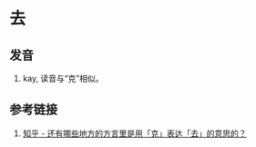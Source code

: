 # 去

## 发音

1. kay, 读音与“克”相似。

## 参考链接

1. [知乎 - 还有哪些地方的方言里是用「克」表达「去」的意思的？](https://www.zhihu.com/question/36304161)